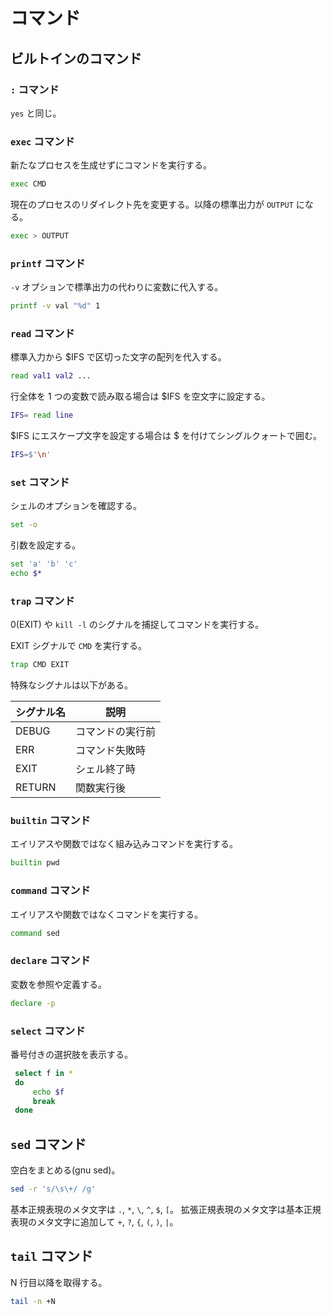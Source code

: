 # コマンド

## ビルトインのコマンド

### ```:``` コマンド

```yes``` と同じ。

### ```exec``` コマンド

新たなプロセスを生成せずにコマンドを実行する。

```sh
exec CMD
```

現在のプロセスのリダイレクト先を変更する。以降の標準出力が ```OUTPUT``` になる。

```sh
exec > OUTPUT
```

### ```printf``` コマンド

```-v``` オプションで標準出力の代わりに変数に代入する。

```sh
printf -v val "%d" 1
```

### ```read``` コマンド

標準入力から $IFS で区切った文字の配列を代入する。

```sh
read val1 val2 ...
```

行全体を 1 つの変数で読み取る場合は $IFS を空文字に設定する。

```sh
IFS= read line
```

$IFS にエスケープ文字を設定する場合は $ を付けてシングルクォートで囲む。

```sh
IFS=$'\n'
```

### ```set``` コマンド

シェルのオプションを確認する。

```sh
set -o
```

引数を設定する。

```sh
set 'a' 'b' 'c'
echo $*
```

### ```trap``` コマンド

0(EXIT) や ```kill -l``` のシグナルを捕捉してコマンドを実行する。

EXIT シグナルで ```CMD``` を実行する。

```sh
trap CMD EXIT
```

特殊なシグナルは以下がある。

| シグナル名 | 説明 |
| --------- | ---- |
| DEBUG | コマンドの実行前 |
| ERR | コマンド失敗時 |
| EXIT | シェル終了時 |
| RETURN | 関数実行後 |


### ```builtin``` コマンド

エイリアスや関数ではなく組み込みコマンドを実行する。

```sh
builtin pwd
```

### ```command``` コマンド

エイリアスや関数ではなくコマンドを実行する。

```sh
command sed
```

### ```declare``` コマンド

変数を参照や定義する。

```sh
declare -p
```

### ```select``` コマンド

番号付きの選択肢を表示する。

```sh
 select f in *
 do
     echo $f
     break
 done
```

## ```sed``` コマンド

空白をまとめる(gnu sed)。

```sh
sed -r 's/\s\+/ /g'
```

基本正規表現のメタ文字は `.`, `*`, `\`, `^`, `$`, `[`。
拡張正規表現のメタ文字は基本正規表現のメタ文字に追加して `+`, `?`, `{`, `(`, `)`, `|`。

## ```tail``` コマンド

N 行目以降を取得する。

```sh
tail -n +N
```
